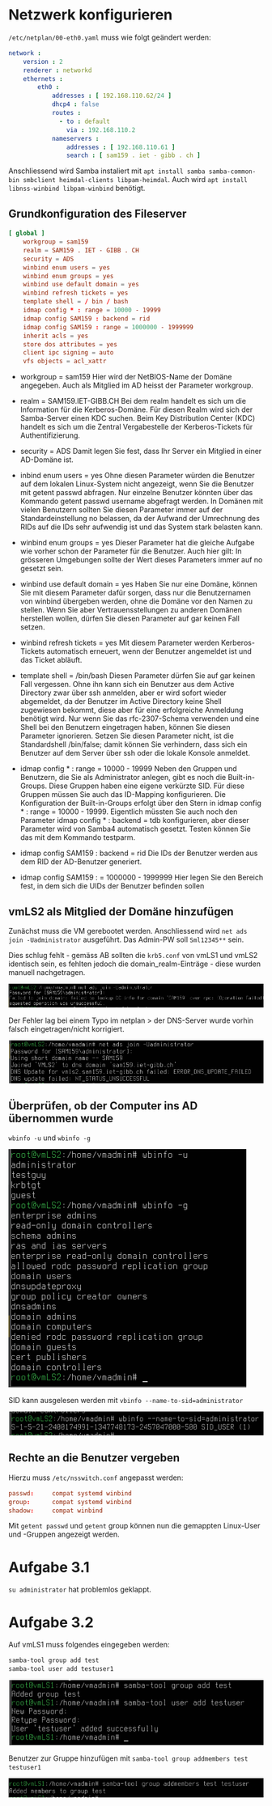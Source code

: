 # Netzwerk konfigurieren

`/etc/netplan/00-eth0.yaml` muss wie folgt geändert werden:

```yaml 
network :
    version : 2
    renderer : networkd
    ethernets :
        eth0 :
            addresses : [ 192.168.110.62/24 ]
            dhcp4 : false
            routes :
              - to : default
                via : 192.168.110.2
            nameservers :
                addresses : [ 192.168.110.61 ]
                search : [ sam159 . iet - gibb . ch ]

```

Anschliessend wird Samba instaliert mit `apt install samba samba-common-bin smbclient heimdal-clients libpam-heimdal`. Auch wird `apt install libnss-winbind libpam-winbind` benötigt.

## Grundkonfiguration des Fileserver

```conf
[ global ]
    workgroup = sam159
    realm = SAM159 . IET - GIBB . CH
    security = ADS
    winbind enum users = yes
    winbind enum groups = yes
    winbind use default domain = yes
    winbind refresh tickets = yes
    template shell = / bin / bash
    idmap config * : range = 10000 - 19999
    idmap config SAM159 : backend = rid
    idmap config SAM159 : range = 1000000 - 1999999
    inherit acls = yes
    store dos attributes = yes
    client ipc signing = auto
    vfs objects = acl_xattr
```

- workgroup = sam159 Hier wird der NetBIOS-Name der Domäne angegeben. Auch als Mitglied im AD heisst der Parameter workgroup.

- realm = SAM159.IET-GIBB.CH Bei dem realm handelt es sich um die 
Information für die Kerberos-Domäne. Für diesen Realm wird sich der Samba-Server einen KDC suchen. Beim Key Distribution Center (KDC) handelt es sich um die Zentral Vergabestelle der Kerberos-Tickets für Authentifizierung.

- security = ADS Damit legen Sie fest, dass Ihr Server ein Mitglied in einer AD-Domäne ist.

- inbind enum users = yes Ohne diesen Parameter würden die Benutzer auf dem lokalen Linux-System nicht angezeigt, wenn Sie die Benutzer mit getent passwd abfragen. Nur einzelne Benutzer könnten über das Kommando getent passwd username abgefragt werden. In Domänen mit vielen Benutzern sollten Sie diesen Parameter immer auf der Standardeinstellung no belassen, da der
Aufwand der Umrechnung des RIDs auf die IDs sehr aufwendig ist und das System stark belasten kann.

- winbind enum groups = yes Dieser Parameter hat die gleiche Aufgabe wie vorher schon der Parameter für die Benutzer. Auch hier gilt: In grösseren Umgebungen sollte der Wert dieses Parameters immer auf no gesetzt sein.

- winbind use default domain = yes Haben Sie nur eine Domäne, können Sie mit diesem Parameter dafür sorgen, dass nur die Benutzernamen von winbind übergeben werden, ohne die Domäne vor den Namen zu stellen. Wenn Sie aber Vertrauensstellungen zu anderen Domänen herstellen wollen, dürfen Sie diesen Parameter auf gar keinen Fall setzen.

- winbind refresh tickets = yes Mit diesem Parameter werden Kerberos-Tickets automatisch erneuert, wenn der Benutzer angemeldet ist und das Ticket abläuft.

- template shell = /bin/bash Diesen Parameter dürfen Sie auf gar keinen Fall vergessen. Ohne ihn kann sich ein Benutzer aus dem Active Directory zwar über ssh anmelden, aber er wird sofort wieder abgemeldet, da der Benutzer im Active Directory keine Shell zugewiesen bekommt, diese aber für eine erfolgreiche Anmeldung benötigt wird. Nur wenn Sie das rfc-2307-Schema verwenden und eine Shell bei den Benutzern eingetragen haben, können Sie diesen Parameter ignorieren. Setzen Sie diesen Parameter nicht, ist die Standardshell /bin/false; damit können Sie verhindern, dass sich ein Benutzer auf dem Server über ssh oder die lokale Konsole anmeldet.

-  idmap config * : range = 10000 - 19999 Neben den Gruppen und Benutzern, die Sie als Administrator anlegen, gibt es noch die Built-in-Groups. Diese Gruppen haben eine eigene verkürzte SID. Für diese Gruppen müssen Sie auch das ID-Mapping konfigurieren. Die Konfiguration der Built-in-Groups erfolgt über den Stern in idmap config * : range = 10000 - 19999. Eigentlich müssten Sie auch noch den Parameter idmap config * : backend = tdb konfigurieren, aber dieser Parameter wird von Samba4 automatisch gesetzt. Testen können Sie das mit dem Kommando testparm.

-  idmap config SAM159 : backend = rid Die IDs der Benutzer werden aus dem RID der AD-Benutzer generiert.

- idmap config SAM159 : = 1000000 - 1999999 Hier legen Sie den Bereich fest, in dem sich die UIDs der Benutzer befinden sollen

## vmLS2 als Mitglied der Domäne hinzufügen

Zunächst muss die VM gerebootet werden. Anschliessend wird `net ads join -Uadministrator` ausgeführt. Das Admin-PW soll `Sml12345**` sein.

Dies schlug fehlt - gemäss AB sollten die `krb5.conf` von vmLS1 und vmLS2 identisch sein, es fehlten jedoch die domain_realm-Einträge - diese wurden manuell nachgetragen.

![Alt text](image.png)

Der Fehler lag bei einem Typo im netplan > der DNS-Server wurde vorhin falsch eingetragen/nicht korrigiert.

![Alt text](image-1.png)

## Überprüfen, ob der Computer ins AD übernommen wurde

`wbinfo -u` und `wbinfo -g`

![](image-2.png)

SID kann ausgelesen werden mit `vbinfo --name-to-sid=administrator`

![Alt text](image-3.png)

## Rechte an die Benutzer vergeben

Hierzu muss `/etc/nsswitch.conf` angepasst werden:

```conf
passwd:     compat systemd winbind
group:      compat systemd winbind
shadow:     compat winbind
```

Mit `getent passwd` und `getent` group können nun die gemappten Linux-User und -Gruppen angezeigt werden.

# Aufgabe 3.1

`su administrator` hat problemlos geklappt.

# Aufgabe 3.2 

Auf vmLS1 muss folgendes eingegeben werden:

```bash
samba-tool group add test
samba-tool user add testuser1
```

![Alt text](image-4.png)

Benutzer zur Gruppe hinzufügen mit `samba-tool group addmembers test testuser1`

![Alt text](image-5.png)